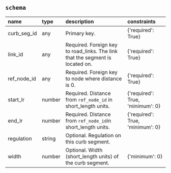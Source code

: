 ## `schema`

| name        | type   | description                                                                   | constraints                      |
|:------------|:-------|:------------------------------------------------------------------------------|:---------------------------------|
| curb_seg_id | any    | Primary key.                                                                  | {'required': True}               |
| link_id     | any    | Required. Foreign key to road_links. The link that the segment is located on. | {'required': True}               |
| ref_node_id | any    | Required. Foreign key to node where distance is 0.                            | {'required': True}               |
| start_lr    | number | Required. Distance from `ref_node_id` in short_length units.                  | {'required': True, 'minimum': 0} |
| end_lr      | number | Required. Distance from `ref_node_id`in short_length units.                   | {'required': True, 'minimum': 0} |
| regulation  | string | Optional. Regulation on this curb segment.                                    |                                  |
| width       | number | Optional. Width (short_length units) of the curb segment.                     | {'minimum': 0}                   |